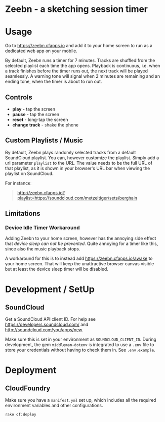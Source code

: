 # Zeebn - a sketching session timer

# Usage

Go to https://zeebn.cfapps.io and add it to your home screen to
run as a dedicated web app on your mobile.

By default, Zeebn runs a timer for 7 minutes. Tracks are
shuffled from the selected playlist each time the app opens.
Playback is continuous, i.e. when a track finishes before the
timer runs out, the next track will be played seamlessly.
A warning tone will signal when 2 minutes are remaining and an
ending tone, when the timer is about to run out.

## Controls

* **play** - tap the screen
* **pause** - tap the screen
* **reset** - long-tap the screen
* **change track** - shake the phone

## Custom Playlists / Music

By default, Zeebn plays randomly selected tracks from a default
SoundCloud playlist. You can, however customize the playlist.
Simply add a url parameter `playlist` to the URL. The value
needs to be the full URL of that playlist, as it is shown in your
browser's URL bar when viewing the playlist on SoundCloud.

For instance:

> http://zeebn.cfapps.io?playlist=https://soundcloud.com/metzeltiger/sets/berghain

## Limitations

### Device Idle Timer Workaround

Adding Zeebn to your home screen, however has the annoying side effect that *device sleep can not be prevented*.
Quite annoying for a timer like this, since also the music playback stops.

A workaround for this is to instead add https://zeebn.cfapps.io/awake to your home screen.
That will keep the unattractive browser canvas visible but at least the device sleep timer will be disabled.

# Development / SetUp

## SoundCloud

Get a SoundCloud API client ID. For help see
https://developers.soundcloud.com/ and
http://soundcloud.com/you/apps/new.

Make sure this is set in your
environment as `SOUNDCLOUD_CLIENT_ID`. During development, the
gem `middleman-dotenv` is integrated to use a `.env` file to
store your credentials without having to check them in.
See `.env.example`.

# Deployment

## CloudFoundry

Make sure you have a `manifest.yml` set up, which includes all the
required environment variables and other configurations.

```bash
rake cf:deploy
```
